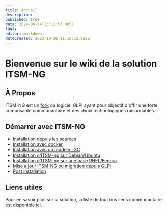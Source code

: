 ```yaml
---
title: Accueil
description: 
published: true
date: 2024-06-14T13:11:57.005Z
tags: 
editor: markdown
dateCreated: 2023-10-26T11:10:52.912Z
---
```


# Bienvenue sur le wiki de la solution ITSM-NG

## À Propos

ITSM-NG est un [fork](https://fr.wikipedia.org/wiki/Fork_(d%C3%A9veloppement_logiciel)) du logiciel GLPI ayant pour objectif d'offir une forte composante communautaire et des choix technologiques raisonnables.

## Démarrer avec ITSM-NG

* [Installation depuis les sources](Installation/Classique)
* [Installation avec docker](Installation/Docker)
* [Installation avec un modèle LXC](Installation/LXC)
* [Installation d'ITSM-ng sur Debian/Ubuntu](Installation/DEB)
* [Installation d'ITSM-ng sur une base RHEL/Fedora](Installation/RPM)
* [Mise a jour ITSM-NG ou migration depuis GLPI](Installation/update)
* [Post installation](Installation/post-install)

## Liens utiles

Pour en savoir plus sur la solution, la liste de tout nos liens communautaire est disponible [ici](https://www.itsm-ng.org).
